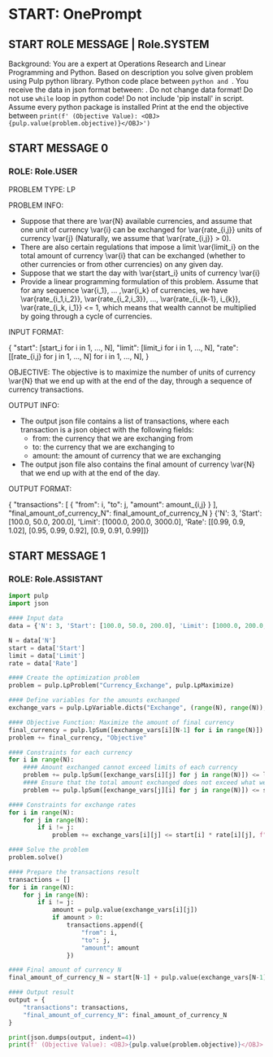 # START: OnePrompt 
## START ROLE MESSAGE | Role.SYSTEM 
Background: You are a expert at Operations Research and Linear Programming and Python. Based on description you solve given problem using Pulp python library. Python code place between ```python and ```. You receive the data in json format between: <DATA></DATA>. Do not change data format! Do not use `while` loop in python code! Do not include 'pip install' in script. Assume every python package is installed Print at the end the objective between <OBJ></OBJ> `print(f' (Objective Value): <OBJ>{pulp.value(problem.objective)}</OBJ>')`  
## START MESSAGE 0 
### ROLE: Role.USER
<DESCRIPTION>
PROBLEM TYPE: LP

PROBLEM INFO: 

- Suppose that there are \var{N} available currencies, and assume that one unit of currency \var{i} can be exchanged for \var{rate_{i,j}} units of currency \var{j} (Naturally, we assume that \var{rate_{i,j}} > 0).
- There are also certain regulations that impose a limit \var{limit_i} on the total amount of currency \var{i} that can be exchanged (whether to other currencies or from other currencies) on any given day.
- Suppose that we start the day with \var{start_i} units of currency \var{i}
- Provide a linear programming formulation of this problem. Assume that for any sequence \var{i_1}, … ,\var{i_k} of currencies, we have \var{rate_{i_1,i_2}}, \var{rate_{i_2,i_3}}, ..., \var{rate_{i_{k-1}, i_{k}}, \var{rate_{i_k, i_1}} <= 1, which means that wealth cannot be multiplied by going through a cycle of currencies.

INPUT FORMAT: 

{
    "start": [start_i for i in 1, ..., N],
    "limit": [limit_i for i in 1, ..., N],
    "rate": [[rate_{i,j} for j in 1, ..., N] for i in 1, ..., N],
}

OBJECTIVE: The objective is to maximize the number of units of currency \var{N} that we end up with at the end of the day, through a sequence of currency transactions.

OUTPUT INFO: 

- The output json file contains a list of transactions, where each transaction is a json object with the following fields:
    - from: the currency that we are exchanging from
    - to: the currency that we are exchanging to
    - amount: the amount of currency that we are exchanging
- The output json file also contains the final amount of currency \var{N} that we end up with at the end of the day.

OUTPUT FORMAT: 

{
    "transactions": [
        {
            "from": i,
            "to": j,
            "amount": amount_{i,j}
        }
    ],
    "final_amount_of_currency_N": final_amount_of_currency_N
}
</DESCRIPTION>
<DATA>
{'N': 3, 'Start': [100.0, 50.0, 200.0], 'Limit': [1000.0, 200.0, 3000.0], 'Rate': [[0.99, 0.9, 1.02], [0.95, 0.99, 0.92], [0.9, 0.91, 0.99]]}</DATA>


## START MESSAGE 1 
### ROLE: Role.ASSISTANT
```python
import pulp
import json

#### Input data
data = {'N': 3, 'Start': [100.0, 50.0, 200.0], 'Limit': [1000.0, 200.0, 3000.0], 'Rate': [[0.99, 0.9, 1.02], [0.95, 0.99, 0.92], [0.9, 0.91, 0.99]]}

N = data['N']
start = data['Start']
limit = data['Limit']
rate = data['Rate']

#### Create the optimization problem
problem = pulp.LpProblem("Currency_Exchange", pulp.LpMaximize)

#### Define variables for the amounts exchanged
exchange_vars = pulp.LpVariable.dicts("Exchange", (range(N), range(N)), 0)

#### Objective Function: Maximize the amount of final currency
final_currency = pulp.lpSum([exchange_vars[i][N-1] for i in range(N)]) + start[N-1]
problem += final_currency, "Objective"

#### Constraints for each currency
for i in range(N):
    #### Amount exchanged cannot exceed limits of each currency
    problem += pulp.lpSum([exchange_vars[i][j] for j in range(N)]) <= limit[i], f"Limit_Used_for_Currency_{i}"
    #### Ensure that the total amount exchanged does not exceed what we start with
    problem += pulp.lpSum([exchange_vars[j][i] for j in range(N)]) <= start[i], f"Max_Exchange_for_Currency_{i}"

#### Constraints for exchange rates
for i in range(N):
    for j in range(N):
        if i != j:
            problem += exchange_vars[i][j] <= start[i] * rate[i][j], f"Rate_Constraint_{i}_{j}"

#### Solve the problem
problem.solve()

#### Prepare the transactions result
transactions = []
for i in range(N):
    for j in range(N):
        if i != j:
            amount = pulp.value(exchange_vars[i][j])
            if amount > 0:
                transactions.append({
                    "from": i,
                    "to": j,
                    "amount": amount
                })

#### Final amount of currency N
final_amount_of_currency_N = start[N-1] + pulp.value(exchange_vars[N-1][N-1])

#### Output result
output = {
    "transactions": transactions,
    "final_amount_of_currency_N": final_amount_of_currency_N
}

print(json.dumps(output, indent=4))
print(f' (Objective Value): <OBJ>{pulp.value(problem.objective)}</OBJ>')
```

